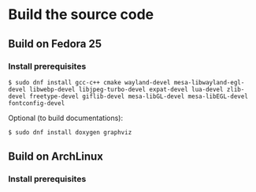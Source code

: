 Build the source code
=====================

## Build on Fedora 25

### Install prerequisites

```shell
$ sudo dnf install gcc-c++ cmake wayland-devel mesa-libwayland-egl-devel libwebp-devel libjpeg-turbo-devel expat-devel lua-devel zlib-devel freetype-devel giflib-devel mesa-libGL-devel mesa-libEGL-devel fontconfig-devel
```

Optional (to build documentations):
```shell
$ sudo dnf install doxygen graphviz
```

## Build on ArchLinux

### Install prerequisites

